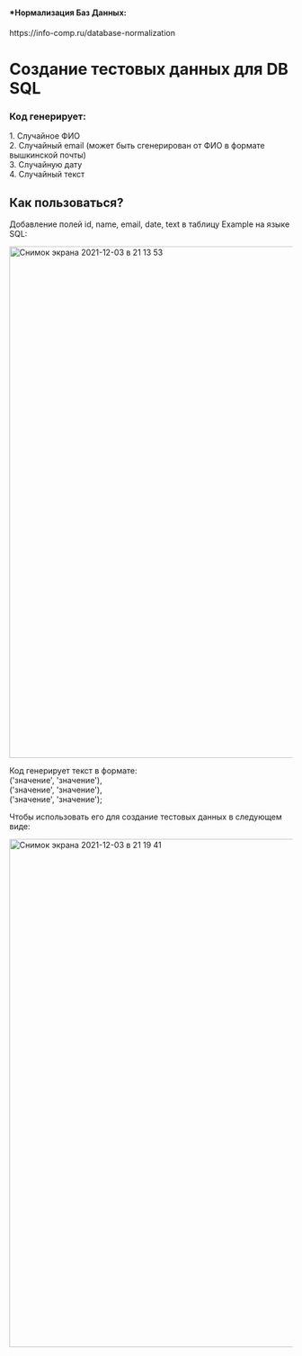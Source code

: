 # 
<h4>*Нормализация Баз Данных:</h4>
https://info-comp.ru/database-normalization
<h1>Создание тестовых данных для DB SQL</h1>
<h3>Код генерирует:<br></h3> <p>1. Случайное ФИО<br>2. Случайный email (может быть сгенерирован от ФИО в формате вышкинской почты)<br>3. Случайную дату<br>4. Случайный текст</p>
<h2>Как пользоваться?</h2>
<p>Добавление полей id, name, email, date, text в таблицу Example на языке SQL:</p>
<img width="909" alt="Снимок экрана 2021-12-03 в 21 13 53" src="https://user-images.githubusercontent.com/85901055/144635368-3d7a6391-5d84-4d52-9b00-d077fa61fc10.png">
<p>Код генерирует текст в формате:<br> ('значение', 'значение'),<br>('значение', 'значение'),<br>('значение', 'значение');</p>
<p>Чтобы использовать его для создание тестовых данных в следующем виде:</p>
<img width="903" alt="Снимок экрана 2021-12-03 в 21 19 41" src="https://user-images.githubusercontent.com/85901055/144636311-0128cbec-4e4c-47a4-b7d7-995573e4d5be.png">
